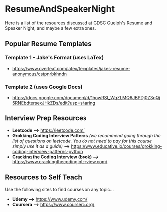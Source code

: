 # ResumeAndSpeakerNight
Here is a list of the resources discussed at GDSC Guelph's Resume and Speaker Night, and maybe a few extra ones.

## Popular Resume Templates
### Template 1 - Jake's Format (uses LaTex)
- https://www.overleaf.com/latex/templates/jakes-resume-anonymous/cstpnrbkhndn

### Template 2 (uses Google Docs)
- https://docs.google.com/document/d/1howRSt_WqZLMQ6JBPDj0Z3qQj5RNEbdtersexJHkZDs/edit?usp=sharing


## Interview Prep Resources 
- **Leetcode -->** https://leetcode.com/
- **Grokking Coding Interview Patterns** _(we recommend going through the list of questions on leetcode. You do not need to pay for this course simply use it as a guide)_ **-->** https://www.educative.io/courses/grokking-coding-interview-patterns-python
- **Cracking the Coding Interview (book) -->** https://www.crackingthecodinginterview.com/

## Resources to Self Teach
Use the following sites to find courses on any topic...
- **Udemy -->** https://www.udemy.com/
- **Coursera -->** https://www.coursera.org/
